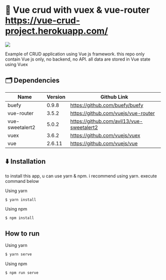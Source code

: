 # 🚀 **Vue crud with vuex & vue-router https://vue-crud-project.herokuapp.com/**

![](https://file.io/MA1MLtCH5Uot)


Example of CRUD application using Vue js framework. this repo only contain Vue js only, no backend, no API. all data are stored in Vue state using Vuex


## 🗂️ Dependencies
| Name            | Version | Github Link                               |
| --------------- | ------- | ----------------------------------------- |
| buefy           | 0.9.8   | https://github.com/buefy/buefy            |
| vue-router      | 3.5.2   | https://github.com/vuejs/vue-router       |
| vue-sweetalert2 | 5.0.2   | https://github.com/avil13/vue-sweetalert2 |
| vuex            | 3.6.2   | https://github.com/vuejs/vuex             |
| vue             | 2.6.11  | https://github.com/vuejs/vue              |

## ⬇️ Installation

to install this app, u can use yarn & npm. i recommend using yarn.
execute command below

Using yarn
```sh
$ yarn install
```
Using npm
```sh
$ npm install

```
## How to run
Using yarn
```sh
$ yarn serve
```
Using npm
```sh
$ npm run serve
```

